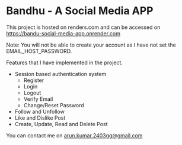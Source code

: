 # Bandhu - A Social Media APP

This project is hosted on renders.com and can be accessed on https://bandu-social-media-app.onrender.com

Note: You will not be able to create your account as I have not set the EMAIL_HOST_PASSWORD.

Features that I have implemented in the project.

- Session based authentication system
    + Register
    + Login
    + Logout
    + Verify Email
    + Change/Reset Password
- Follow and Unfollow
- Like and Dislike Post
- Create, Update, Read and Delete Post

You can contact me on arun.kumar.2403gg@gmail.com
